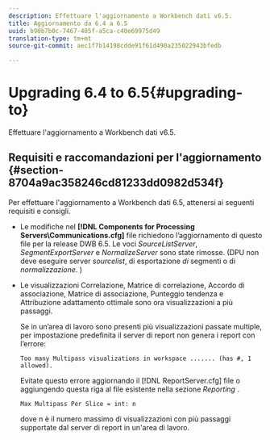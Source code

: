 ```yaml
---
description: Effettuare l'aggiornamento a Workbench dati v6.5.
title: Aggiornamento da 6.4 a 6.5
uuid: b90b7b0c-7467-405f-a5ca-c40e69975d49
translation-type: tm+mt
source-git-commit: aec1f7b14198cdde91f61d490a235022943bfedb

---
```



# Upgrading 6.4 to 6.5{#upgrading-to}

Effettuare l&#39;aggiornamento a Workbench dati v6.5.

## Requisiti e raccomandazioni per l&#39;aggiornamento {#section-8704a9ac358246cd81233dd0982d534f}

Per effettuare l&#39;aggiornamento a Workbench dati 6.5, attenersi ai seguenti requisiti e consigli.

* Le modifiche nel **[!DNL Components for Processing Servers\Communications.cfg]** file richiedono l’aggiornamento di questo file per la release DWB 6.5. Le voci *SourceListServer*, *SegmentExportServer* e *NormalizeServer* sono state rimosse. (DPU non deve eseguire server *sourcelist*, di esportazione *di* segmenti o di *normalizzazione*. )

* Le visualizzazioni Correlazione, Matrice di correlazione, Accordo di associazione, Matrice di associazione, Punteggio tendenza e Attribuzione adattamento ottimale sono ora visualizzazioni a più passaggi.

   Se in un’area di lavoro sono presenti più visualizzazioni passate multiple, per impostazione predefinita il server di report non genera i report con l’errore:

   ```
   Too many Multipass visualizations in workspace ....... (has #, 1 allowed).
   ```

   Evitate questo errore aggiornando il [!DNL ReportServer.cfg] file o aggiungendo questa riga al file esistente nella sezione *Reporting* .

   ```
   Max Multipass Per Slice = int: n
   ```

   dove n è il numero massimo di visualizzazioni con più passaggi supportate dal server di report in un&#39;area di lavoro.

